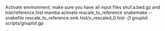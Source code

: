Activate environment; make sure you have all input files shuf.a.bed.gz and hist/reference.hist
mamba activate rescale_to_reference
snakemake --snakefile rescale_to_reference.smk hist/x_rescaled_0.hist -j1
gnuplot scripts/gnuplot.gp
